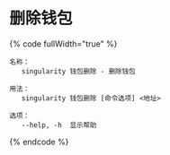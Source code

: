 # 删除钱包

{% code fullWidth="true" %}
```
名称：
   singularity 钱包删除 - 删除钱包

用法：
   singularity 钱包删除 [命令选项] <地址>

选项：
   --help, -h  显示帮助
```
{% endcode %}